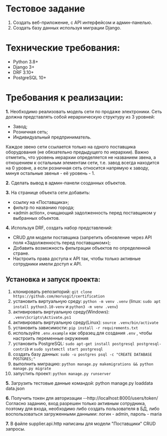 
#   Тестовое задание

1. Создать веб-приложение, с API интерфейсом и админ-панелью.
2. Создать базу данных используя миграции Django.

# Технические требования:
* Python 3.8+
* Django 3+
* DRF 3.10+
* PostgreSQL 10+

# Требования к реализации:

**1.** Необходимо реализовать модель сети по продаже электроники.
Сеть должна представлять собой иерархическую структуру из 3 уровней:

* Завод;
* Розничная сеть;
* Индивидуальный предприниматель.

Каждое звено сети ссылается только на одного поставщика оборудования 
(не обязательно предыдущего по иерархии). Важно отметить, что уровень иерархии 
определяется не названием звена, а отношением к остальным элементам сети, 
т.е. завод всегда находится на 0 уровне, а если розничная сеть относится напрямую к заводу, 
минуя остальные звенья - её уровень - 1.

**2.** Сделать вывод в админ-панели созданных объектов.

**3.** На странице объекта сети добавить:
* ссылку на «Поставщика»;
* фильтр по названию города;
* «admin action», очищающий задолженность перед поставщиком у выбранных объектов.

**4.** Используя DRF, создать набор представлений:
* CRUD для модели поставщика (запретить обновление через API поля «Задолженность перед поставщиком»);
* Добавить возможность фильтрации объектов по определенной стране.
* Настроить права доступа к API так, чтобы только активные сотрудники имели доступ к API.

## Установка и запуск проекта:

1. клонировать репозиторий: `git clone https://github.com/morusgit/certification` 
2. установить виртуальную среду: `python -m venv .venv` (linux: `sudo apt install python3.10-venv` и 
   `python3 -m venv .venv`)
3. активировать виртуальную среду(Windows): `.venv\Scripts\Activate.ps1`
4. активировать виртуальную среду(Linux): `source .venv/bin/activate`
5. установить зависимости: `pip install -r requirements.txt`
6. используйте `.env.example` как образец для создания `.env` , чтобы настроить переменные окружения
7. установить PostgreSQL: `sudo apt-get install postgresql postgresql-contrib` и `sudo systemctl start postgresql`
8. создать базу данных: `sudo -u postgres psql -c "CREATE DATABASE POSTGRES;"`
9. выполнить миграцию: `python manage.py makemigrations && python manage.py migrate`
10. запустить проект: `python manage.py runserver`

**5.** Загрузить тестовые данные командой: python manage.py loaddata data.json

**6.** Получить токен для авторизации  --http://localhost:8000/users/token/
Согласно заданию, вход разрешен только активным сотрудника, поэтому для входа, необходимо либо 
создать пользователя в БД, либо воспользоваться загруженными данными: логин - admin, пароль - maria

**7.** В файле supplier.api.http написаны для модели "Поставщики" CRUD запросы.


